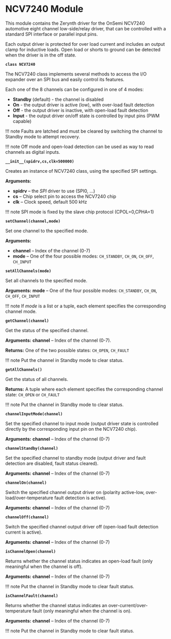 # NCV7240 Module

This module contains the Zerynth driver for the OnSemi NCV7240 automotive eight channel low-side/relay driver, that can be controlled with a standard SPI interface or parallel input pins.

Each output driver is protected for over load current and includes an output clamp for inductive loads. Open load or shorts to ground can be detected when the driver is in the off state.


**`class NCV7240`**

The NCV7240 class implements several methods to access the I/O expander over an SPI bus and easily control its features.

Each one of the 8 channels can be configured in one of 4 modes:

-	**Standby** (default) - the channel is disabled
-	**On** - the output driver is active (low), with over-load fault detection
-	**Off** - the output driver is inactive, with open-load fault detection
-	**Input** - the output driver on/off state is controlled by input pins (PWM capable)

!!! note
	Faults are latched and must be cleared by switching the channel to Standby mode to attempt recovery.
	
!!! note
	Off mode and open-load detection can be used as way to read channels as digital inputs.



**`__init__(spidrv,cs,clk=500000)`**

Creates an instance of NCV7240 class, using the specified SPI settings.

**Arguments:**

    
-	**spidrv** – the *SPI* driver to use (SPI0, …)
-	**cs** – Chip select pin to access the NCV7240 chip
-	**clk** – Clock speed, default 500 kHz

!!! note
	SPI mode is fixed by the slave chip protocol (CPOL=0,CPHA=1)



**`setChannel(channel,mode)`**

Set one channel to the specified mode.


**Arguments:**

    
-	**channel** – Index of the channel (0-7)
-	**mode** – One of the four possible modes: `CH_STANDBY`, `CH_ON`, `CH_OFF`, `CH_INPUT`


**`setAllChannels(mode)`**

Set all channels to the specified mode.

**Arguments:**  **mode** – One of the four possible modes: `CH_STANDBY`, `CH_ON`, `CH_OFF`, `CH_INPUT`



!!! note
	If *mode* is a list or a tuple, each element specifies the corresponding channel mode.



**`getChannel(channel)`**

Get the status of the specified channel.


**Arguments:** **channel** – Index of the channel (0-7).



**Returns:** One of the two possible states: `CH_OPEN`, `CH_FAULT`



!!! note
	Put the channel in Standby mode to clear status.



**`getAllChannels()`**

Get the status of all channels.


**Returns:** A tuple where each element specifies the corresponding channel state: `CH_OPEN` or `CH_FAULT`



!!! note
	Put the channel in Standby mode to clear status.



**`channelInputMode(channel)`**

Set the specified channel to input mode (output driver state is controlled directly by the corresponding input pin on the NCV7240 chip).

**Arguments:** **channel** – Index of the channel (0-7)



**`channelStandby(channel)`**

Set the specified channel to standby mode (output driver and fault detection are disabled, fault status cleared).


**Arguments:** **channel** – Index of the channel (0-7)



**`channelOn(channel)`**

Switch the specified channel output driver on (polarity active-low, over-load/over-temperature fault detection is active).

**Arguments:** **channel** – Index of the channel (0-7)


**`channelOff(channel)`**

Switch the specified channel output driver off (open-load fault detection current is active).

**Arguments:** **channel** – Index of the channel (0-7)



**`isChannelOpen(channel)`**

Returns whether the channel status indicates an open-load fault (only meaningful when the channel is off).

 **Arguments:** **channel** – Index of the channel (0-7)


!!! note
	Put the channel in Standby mode to clear fault status.


**`isChannelFault(channel)`**

Returns whether the channel status indicates an over-current/over-temperature fault (only meaningful when the channel is on).

**Arguments:** **channel** – Index of the channel (0-7)




!!! note
	Put the channel in Standby mode to clear fault status.
<!--stackedit_data:
eyJoaXN0b3J5IjpbLTE2MjE5NTE3ODIsMTE0OTkxNjk1OCwtNj
Q4ODUxODI5XX0=
-->